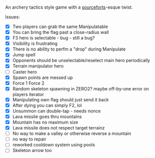 An archery tactics style game with a [sourceforts](https://en.wikipedia.org/wiki/SourceForts)-esque twist.

Issues:

- [x] Two players can grab the same Manipulatable
- [x] You can bring the flag past a close-radius wall
- [x] F3 hero is selectable - bug - still a bug?
- [x] Visibility is frustrating
- [x] There is no ability to perfm a "drop" during Manipulate
- [x] Jump spell
- [x] Opponents should be unselectable/reselect main hero periodically
- [x] Terrain manipulator hero
- [ ] Caster hero
- [x] Spawn points are messed up
- [x] Force 1 Force 2
- [x] Random skeleton spawning in ZERO2? maybe off-by-one error on players iterator
- [x] Manipulating own flag should just send it back
- [x] After dying you can simply F2, lol
- [x] Unsummon can double-tap - needs nonce
- [x] Lava missile goes thru mountains
- [x] Mountain has no maximum size
- [x] Lava missile does not respect target terrainz
- [ ] No way to make a valley or otherwise reverse a mountain
- [ ] no way to repair
- [ ] reworked cooldown system using pools
- [ ] Skeleton arrow too
